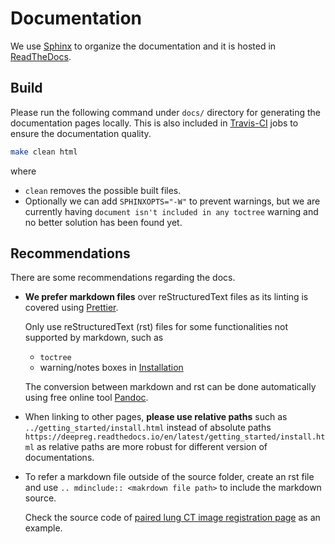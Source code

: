 # Documentation

We use [Sphinx](https://www.sphinx-doc.org/en/master/) to organize the documentation and
it is hosted in [ReadTheDocs](https://readthedocs.org/projects/deepreg/).

## Build

Please run the following command under `docs/` directory for generating the
documentation pages locally. This is also included in
[Travis-CI](https://travis-ci.org/github/DeepRegNet/DeepReg) jobs to ensure the
documentation quality.

```bash
make clean html
```

where

- `clean` removes the possible built files.
- Optionally we can add `SPHINXOPTS="-W"` to prevent warnings, but we are currently
  having `document isn't included in any toctree` warning and no better solution has
  been found yet.

## Recommendations

There are some recommendations regarding the docs.

- **We prefer markdown files** over reStructuredText files as its linting is covered
  using [Prettier](https://prettier.io/).

  Only use reStructuredText (rst) files for some functionalities not supported by
  markdown, such as

  - `toctree`
  - warning/notes boxes in [Installation](../getting_started/install.html)

  The conversion between markdown and rst can be done automatically using free online
  tool [Pandoc](https://pandoc.org/try/).

- When linking to other pages, **please use relative paths** such as
  `../getting_started/install.html` instead of absolute paths
  `https://deepreg.readthedocs.io/en/latest/getting_started/install.html` as relative
  paths are more robust for different version of documentations.

- To refer a markdown file outside of the source folder, create an rst file and use
  `.. mdinclude:: <makrdown file path>` to include the markdown source.

  Check the source code of
  [paired lung CT image registration page](../demo/paired_ct_lung.html) as an example.
